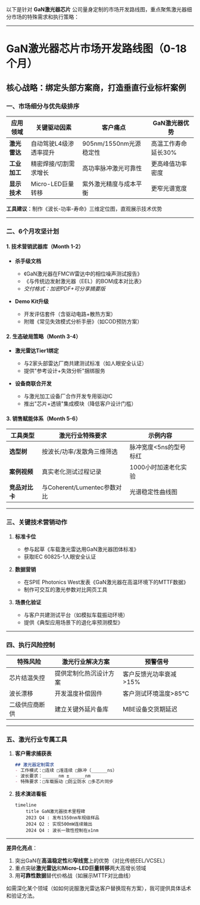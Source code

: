 以下是针对 **GaN激光器芯片** 公司量身定制的市场开发路线图，重点聚焦激光器细分市场的特殊需求和执行策略：

---

# **GaN激光器芯片市场开发路线图（0-18个月）**
## **核心战略：绑定头部方案商，打造垂直行业标杆案例**

### **一、市场细分与优先级排序**
| 应用领域       | 关键驱动因素             | 客户痛点                  | GaN激光器优势         |
|----------------|-------------------------|--------------------------|-----------------------|
| **激光雷达**   | 自动驾驶L4级渗透率提升   | 905nm/1550nm光源稳定性   | 高温工作寿命延长30%   |
| **工业加工**   | 精密焊接/切割需求增长   | 高功率脉冲激光可靠性      | 更高峰值功率密度      |
| **显示技术**   | Micro-LED巨量转移       | 紫外激光精度与成本平衡    | 更窄光谱宽度          |

**工具建议**：制作《波长-功率-寿命》三维定位图，直观展示技术优势

---

### **二、6个月攻坚计划**
#### **1. 技术营销武器库（Month 1-2）**
- **杀手级文档**  
  - 《GaN激光器在FMCW雷达中的相位噪声测试报告》  
  - 《与传统边发射激光器（EEL）的BOM成本对比表》  
  - *交付格式：加密PDF+可分享摘要版*

- **Demo Kit升级**  
  - 开发评估套件（含驱动电路+散热方案）  
  - 附赠《常见失效模式分析手册》（如COD预防方案）

#### **2. 生态破局策略（Month 3-4）**
- **激光雷达Tier1绑定**  
  - 与2家头部雷达厂商共建测试标准（如人眼安全认证）  
  - 提供"参考设计+失效分析"捆绑服务

- **设备商联合开发**  
  - 与激光加工设备厂合作开发专用驱动IC  
  - 推出"芯片+透镜"集成模块（降低客户设计门槛）

#### **3. 销售赋能体系（Month 5-6）**
| 工具类型       | 激光行业特殊要求          | 示例内容                |
|---------------|--------------------------|-----------------------|
| **选型树**    | 按波长/功率/发散角三维筛选 | 脉冲宽度<5ns的型号标红 |
| **案例视频**  | 真实老化测试过程记录      | 1000小时加速老化实验   |
| **竞品对比卡**| 与Coherent/Lumentec参数对比 | 光谱稳定性曲线图      |

---

### **三、关键技术营销动作**
1. **标准卡位**  
   - 参与起草《车载激光雷达用GaN激光器团体标准》  
   - 获取IEC 60825-1人眼安全认证

2. **数据营销**  
   - 在SPIE Photonics West发表《GaN激光器在高温环境下的MTTF数据》  
   - 制作可交互的激光参数对比网页工具

3. **场景化验证**  
   - 与客户共建测试平台（如模拟车载振动环境）  
   - 提供《典型应用场景下的退化率预测模型》

---

### **四、执行风险控制**
| 特殊风险        | 激光行业解决方案          | 预警信号                |
|----------------|--------------------------|-----------------------|
| 芯片结温失控    | 提供定制化热沉设计方案    | 客户反馈光功率衰减>15% |
| 波长漂移        | 开发温度补偿固件          | 客户测试环境温度>85℃   |
| 二级供应商断供  | 建立关键外延片备库        | MBE设备交货期延迟      |

---

### **五、激光行业专属工具**
1. **客户需求捕获表**  
   ```markdown
   ## 激光器定制需求
   - 工作模式：□连续 □准连续 □脉冲（______ns）
   - 波长要求：______nm ±______nm
   - 特殊要求：□车载振动 □防尘防水 □多芯片同步
   ```

2. **技术演进看板**  
   ```mermaid
   timeline
       title GaN激光器技术里程碑
       2023 Q4 : 发布1550nm车规级样品
       2024 Q2 : 实现500mW连续输出
       2024 Q4 : 波长一致性控制在±1nm
   ```

---

**差异化亮点**：  
1. 突出GaN在**高温稳定性**和**窄线宽**上的优势（对比传统EEL/VCSEL）  
2. 重点突破**激光雷达**和**Micro-LED巨量转移**两大高增长领域  
3. 用**可靠性数据**替代价格战（如展示MTTF对比曲线）  

如需深化某个领域（如如何说服激光雷达客户替换现有方案），我可提供具体话术和验证方法。
